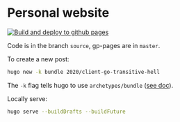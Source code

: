 # Personal website

[![Build and deploy to github pages](https://github.com/maelvls/maelvls.github.io/workflows/Build%20and%20deploy%20to%20github%20pages/badge.svg?branch=source)](https://github.com/maelvls/maelvls.github.io/workflows/Build%20and%20deploy%20to%20github%20pages)

Code is in the branch `source`, gp-pages are in `master`.

To create a new post:

```sh
hugo new -k bundle 2020/client-go-transitive-hell
```

The `-k` flag tells hugo to use `archetypes/bundle` ([see
doc](https://gohugo.io/content-management/archetypes/#directory-based-archetypes)).

Locally serve:

```sh
hugo serve --buildDrafts --buildFuture
```
